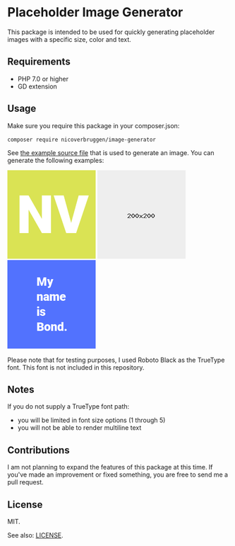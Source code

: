 # Placeholder Image Generator

This package is intended to be used for quickly generating placeholder images with a specific size, color and text.

## Requirements

* PHP 7.0 or higher
* GD extension
    
## Usage

Make sure you require this package in your composer.json:

    composer require nicoverbruggen/image-generator

See [the example source file](example.php) that is used to generate an image. You can generate the following examples:

![An avatar](examples/avatar.png)
![The barebones example](examples/barebones.png)
![A multiline example](examples/multiline.png)

Please note that for testing purposes, I used Roboto Black as the TrueType font. This font is not included in this repository.

## Notes

If you do not supply a TrueType font path: 
* you will be limited in font size options (1 through 5)
*  you will not be able to render multiline text

## Contributions

I am not planning to expand the features of this package at this time. If you've made an improvement or fixed something, you are free to send me a pull request.

## License

MIT. 

See also: [LICENSE](LICENSE).